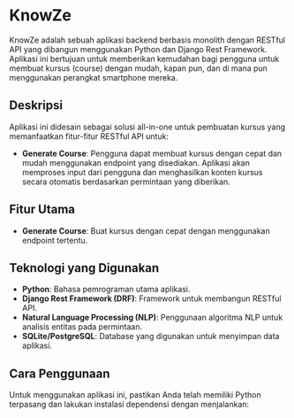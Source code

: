 # KnowZe

KnowZe adalah sebuah aplikasi backend berbasis monolith dengan RESTful API yang dibangun menggunakan Python dan Django Rest Framework. Aplikasi ini bertujuan untuk memberikan kemudahan bagi pengguna untuk membuat kursus (course) dengan mudah, kapan pun, dan di mana pun menggunakan perangkat smartphone mereka.

## Deskripsi

Aplikasi ini didesain sebagai solusi all-in-one untuk pembuatan kursus yang memanfaatkan fitur-fitur RESTful API untuk:
- **Generate Course**: Pengguna dapat membuat kursus dengan cepat dan mudah menggunakan endpoint yang disediakan. Aplikasi akan memproses input dari pengguna dan menghasilkan konten kursus secara otomatis berdasarkan permintaan yang diberikan.

## Fitur Utama

- **Generate Course**: Buat kursus dengan cepat dengan menggunakan endpoint tertentu.

## Teknologi yang Digunakan

- **Python**: Bahasa pemrograman utama aplikasi.
- **Django Rest Framework (DRF)**: Framework untuk membangun RESTful API.
- **Natural Language Processing (NLP)**: Penggunaan algoritma NLP untuk analisis entitas pada permintaan.
- **SQLite/PostgreSQL**: Database yang digunakan untuk menyimpan data aplikasi.

## Cara Penggunaan

Untuk menggunakan aplikasi ini, pastikan Anda telah memiliki Python terpasang dan lakukan instalasi dependensi dengan menjalankan:
